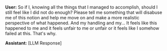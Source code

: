 **User:**
So if I, knowing all the things that I managed to accomplish, should I still feel like I did not do enough? Please tell me something that will disabuse me of this notion and help me move on and make a more realistic perspective of what happened. And my handling and my... It feels like this happened to me and it feels unfair to me or unfair or it feels like I somehow failed at this. That's why.

**Assistant:**
[LLM Response]

